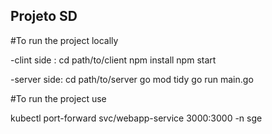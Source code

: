 ## Projeto SD

#To run the project locally

-clint side :
cd path/to/client
npm install
npm start

-server side:
cd path/to/server
go mod tidy
go run main.go

#To run the project use

kubectl port-forward svc/webapp-service 3000:3000 -n sge
